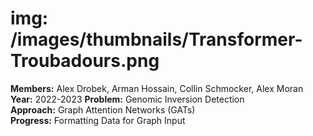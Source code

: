 # img: /images/thumbnails/Transformer-Troubadours.png

**Members:** Alex Drobek, Arman Hossain, Collin Schmocker, Alex Moran<br/>
**Year:** 2022-2023
**Problem:​** Genomic Inversion Detection​<br/>
**Approach:​** Graph Attention Networks (GATs)​<br/>
**Progress:​** Formatting Data for Graph Input​<br/>
